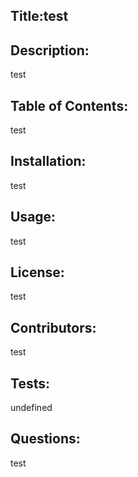 
## Title:test

## Description:
test
## Table of Contents: 
test
## Installation: 
test
## Usage:
test
## License:
test
## Contributors:
test
## Tests:
undefined
## Questions: 
test
        